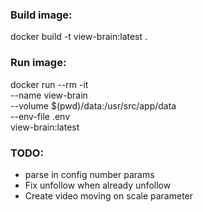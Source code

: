 ### Build image:
docker build -t view-brain:latest .

### Run image:
docker run --rm -it \
    --name view-brain \
    --volume $(pwd)/data:/usr/src/app/data \
    --env-file .env \
    view-brain:latest
    
### TODO:
- parse in config number params
- Fix unfollow when already unfollow
- Create video moving on scale parameter
